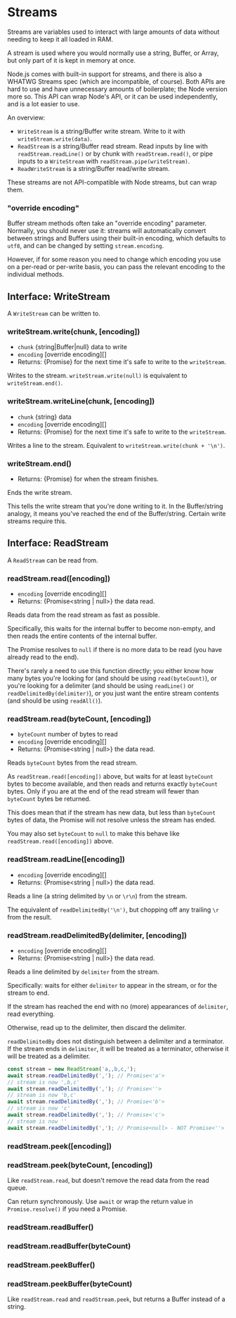 Streams
=======

Streams are variables used to interact with large amounts of data without needing to keep it all loaded in RAM.

A stream is used where you would normally use a string, Buffer, or Array, but only part of it is kept in memory at once.

Node.js comes with built-in support for streams, and there is also a WHATWG Streams spec (which are incompatible, of course). Both APIs are hard to use and have unnecessary amounts of boilerplate; the Node version more so. This API can wrap Node's API, or it can be used independently, and is a lot easier to use.

An overview:

- `WriteStream` is a string/Buffer write stream. Write to it with `writeStream.write(data)`.
- `ReadStream` is a string/Buffer read stream. Read inputs by line with `readStream.readLine()` or by chunk with `readStream.read()`, or pipe inputs to a `WriteStream` with `readStream.pipe(writeStream)`.
- `ReadWriteStream` is a string/Buffer read/write stream.

These streams are not API-compatible with Node streams, but can wrap them.

### "override encoding"

Buffer stream methods often take an "override encoding" parameter. Normally, you should never use it: streams will automatically convert between strings and Buffers using their built-in encoding, which defaults to `utf8`, and can be changed by setting `stream.encoding`.

However, if for some reason you need to change which encoding you use on a per-read or per-write basis, you can pass the relevant encoding to the individual methods.


## Interface: WriteStream

A `WriteStream` can be written to.

### writeStream.write(chunk, [encoding])

* `chunk` {string|Buffer|null} data to write
* `encoding` [override encoding][]
* Returns: {Promise<void>} for the next time it's safe to write to the `writeStream`.

Writes to the stream. `writeStream.write(null)` is equivalent to `writeStream.end()`.

### writeStream.writeLine(chunk, [encoding])

* `chunk` {string} data
* `encoding` [override encoding][]
* Returns: {Promise<void>} for the next time it's safe to write to the `writeStream`.

Writes a line to the stream. Equivalent to `writeStream.write(chunk + '\n')`.

### writeStream.end()

* Returns: {Promise<void>} for when the stream finishes.

Ends the write stream.

This tells the write stream that you're done writing to it. In the Buffer/string analogy, it means you've reached the end of the Buffer/string. Certain write streams require this.


## Interface: ReadStream

A `ReadStream` can be read from.

### readStream.read([encoding])

* `encoding` [override encoding][]
* Returns: {Promise<string | null>} the data read.

Reads data from the read stream as fast as possible.

Specifically, this waits for the internal buffer to become non-empty, and then reads the entire contents of the internal buffer.

The Promise resolves to `null` if there is no more data to be read (you have already read to the end).

There's rarely a need to use this function directly; you either know how many bytes you're looking for (and should be using `read(byteCount)`), or you're looking for a delimiter (and should be using `readLine()` or `readDelimitedBy(delimiter)`), or you just want the entire stream contents (and should be using `readAll()`).

### readStream.read(byteCount, [encoding])

* `byteCount` number of bytes to read
* `encoding` [override encoding][]
* Returns: {Promise<string | null>} the data read.

Reads `byteCount` bytes from the read stream.

As `readStream.read([encoding])` above, but waits for at least `byteCount` bytes to become available, and then reads and returns exactly `byteCount` bytes. Only if you are at the end of the read stream will fewer than `byteCount` bytes be returned.

This does mean that if the stream has new data, but less than `byteCount` bytes of data, the Promise will not resolve unless the stream has ended.

You may also set `byteCount` to `null` to make this behave like `readStream.read([encoding])` above.

### readStream.readLine([encoding])

* `encoding` [override encoding][]
* Returns: {Promise<string | null>} the data read.

Reads a line (a string delimited by `\n` or `\r\n`) from the stream.

The equivalent of `readDelimitedBy('\n')`, but chopping off any trailing `\r` from the result.

### readStream.readDelimitedBy(delimiter, [encoding])

* `encoding` [override encoding][]
* Returns: {Promise<string | null>} the data read.

Reads a line delimited by `delimiter` from the stream.

Specifically: waits for either `delimiter` to appear in the stream, or for the stream to end.

If the stream has reached the end with no (more) appearances of `delimiter`, read everything.

Otherwise, read up to the delimiter, then discard the delimiter.

`readDelimitedBy` does not distinguish between a delimiter and a terminator. If the stream ends in `delimiter`, it will be treated as a terminator, otherwise it will be treated as a delimiter.

```js
const stream = new ReadStream('a,,b,c,');
await stream.readDelimitedBy(','); // Promise<'a'>
// stream is now ',b,c'
await stream.readDelimitedBy(','); // Promise<''>
// stream is now 'b,c'
await stream.readDelimitedBy(','); // Promise<'b'>
// stream is now 'c'
await stream.readDelimitedBy(','); // Promise<'c'>
// stream is now ''
await stream.readDelimitedBy(','); // Promise<null> - NOT Promise<''>
```

### readStream.peek([encoding])
### readStream.peek(byteCount, [encoding])

Like `readStream.read`, but doesn't remove the read data from the read queue.

Can return synchronously. Use `await` or wrap the return value in `Promise.resolve()` if you need a Promise.

### readStream.readBuffer()
### readStream.readBuffer(byteCount)
### readStream.peekBuffer()
### readStream.peekBuffer(byteCount)

Like `readStream.read` and `readStream.peek`, but returns a Buffer instead of a string.
